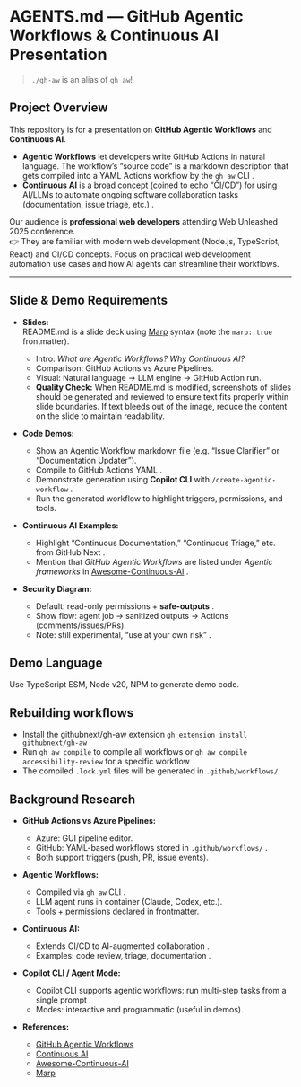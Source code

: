 # AGENTS.md — GitHub Agentic Workflows & Continuous AI Presentation

> `./gh-aw` is an alias of `gh aw`!

## Project Overview 
This repository is for a presentation on **GitHub Agentic Workflows** and **Continuous AI**.  

- **Agentic Workflows** let developers write GitHub Actions in natural language. The workflow’s “source code” is a markdown description that gets compiled into a YAML Actions workflow by the `gh aw` CLI  .  
- **Continuous AI** is a broad concept (coined to echo “CI/CD”) for using AI/LLMs to automate ongoing software collaboration tasks (documentation, issue triage, etc.)  .  

Our audience is **professional web developers** attending Web Unleashed 2025 conference.  
👉 They are familiar with modern web development (Node.js, TypeScript, React) and CI/CD concepts. Focus on practical web development automation use cases and how AI agents can streamline their workflows. 

---

## Slide & Demo Requirements  

- **Slides:**  
  README.md is a slide deck using [Marp](https://marp.app/) syntax (note the `marp: true` frontmatter).  
  - Intro: *What are Agentic Workflows? Why Continuous AI?*  
  - Comparison: GitHub Actions vs Azure Pipelines.  
  - Visual: Natural language → LLM engine → GitHub Action run.  
  - **Quality Check:** When README.md is modified, screenshots of slides should be generated and reviewed to ensure text fits properly within slide boundaries. If text bleeds out of the image, reduce the content on the slide to maintain readability.  

- **Code Demos:**  
  - Show an Agentic Workflow markdown file (e.g. “Issue Clarifier” or “Documentation Updater”).  
  - Compile to GitHub Actions YAML  .  
  - Demonstrate generation using **Copilot CLI** with `/create-agentic-workflow`  .  
  - Run the generated workflow to highlight triggers, permissions, and tools.  

- **Continuous AI Examples:**  
  - Highlight “Continuous Documentation,” “Continuous Triage,” etc. from GitHub Next .  
  - Mention that *GitHub Agentic Workflows* are listed under *Agentic frameworks* in [Awesome-Continuous-AI](https://github.com/githubnext/awesome-continuous-ai) .  

- **Security Diagram:**  
  - Default: read-only permissions + **safe-outputs** .  
  - Show flow: agent job → sanitized outputs → Actions (comments/issues/PRs).  
  - Note: still experimental, “use at your own risk” .  

## Demo Language

Use TypeScript ESM, Node v20, NPM to generate demo code.

## Rebuilding workflows

- Install the githubnext/gh-aw extension `gh extension install githubnext/gh-aw`
- Run `gh aw compile` to compile all workflows or `gh aw compile accessibility-review` for a specific workflow
- The compiled `.lock.yml` files will be generated in `.github/workflows/`

## Background Research  

- **GitHub Actions vs Azure Pipelines:**  
  - Azure: GUI pipeline editor.  
  - GitHub: YAML-based workflows stored in `.github/workflows/` .  
  - Both support triggers (push, PR, issue events).  

- **Agentic Workflows:**  
  - Compiled via `gh aw` CLI .  
  - LLM agent runs in container (Claude, Codex, etc.).  
  - Tools + permissions declared in frontmatter.  

- **Continuous AI:**  
  - Extends CI/CD to AI-augmented collaboration  .  
  - Examples: code review, triage, documentation .  

- **Copilot CLI / Agent Mode:**  
  - Copilot CLI supports agentic workflows: run multi-step tasks from a single prompt .  
  - Modes: interactive and programmatic (useful in demos).  

- **References:**  
  - [GitHub Agentic Workflows](https://github.com/githubnext/gh-aw)   
  - [Continuous AI](https://github.com/githubnext/awesome-continuous-ai)   
  - [Awesome-Continuous-AI](https://github.com/githubnext/awesome-continuous-ai)   
  - [Marp](https://marp.app/)   
